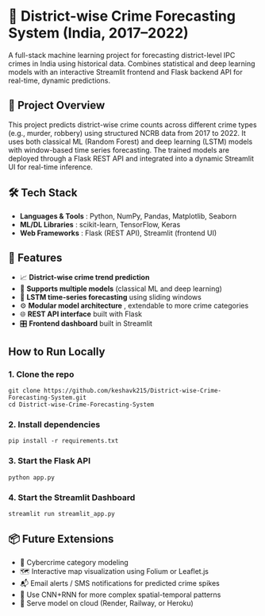 # 🧠 District-wise Crime Forecasting System (India, 2017–2022)

A full-stack machine learning project for forecasting district-level IPC crimes in India using historical data. Combines statistical and deep learning models with an interactive Streamlit frontend and Flask backend API for real-time, dynamic predictions.


## 🚀 Project Overview

This project predicts district-wise crime counts across different crime types (e.g., murder, robbery) using structured NCRB data from 2017 to 2022. It uses both classical ML (Random Forest) and deep learning (LSTM) models with window-based time series forecasting. The trained models are deployed through a Flask REST API and integrated into a dynamic Streamlit UI for real-time inference.

## 🛠️ Tech Stack

* **Languages & Tools** : Python, NumPy, Pandas, Matplotlib, Seaborn
* **ML/DL Libraries** : scikit-learn, TensorFlow, Keras
* **Web Frameworks** : Flask (REST API), Streamlit (frontend UI)

## 🧩 Features

* 📈 **District-wise crime trend prediction**
* 🔄 **Supports multiple models** (classical ML and deep learning)
* 🧠 **LSTM time-series forecasting** using sliding windows
* ⚙️  **Modular model architecture** , extendable to more crime categories
* 🌐 **REST API interface** built with Flask
* 🎛️ **Frontend dashboard** built in Streamlit

## How to Run Locally

### 1. Clone the repo

```
git clone https://github.com/keshavk215/District-wise-Crime-Forecasting-System.git
cd District-wise-Crime-Forecasting-System
```

### 2. Install dependencies

```
pip install -r requirements.txt
```

### 3. Start the Flask API

```
python app.py
```

### 4. Start the Streamlit Dashboard

```
streamlit run streamlit_app.py
```



## 📦 Future Extensions

* 🔐 Cybercrime category modeling
* 🗺️ Interactive map visualization using Folium or Leaflet.js
* 📬 Email alerts / SMS notifications for predicted crime spikes
* 🧠 Use CNN+RNN for more complex spatial-temporal patterns
* 🧩 Serve model on cloud (Render, Railway, or Heroku)
